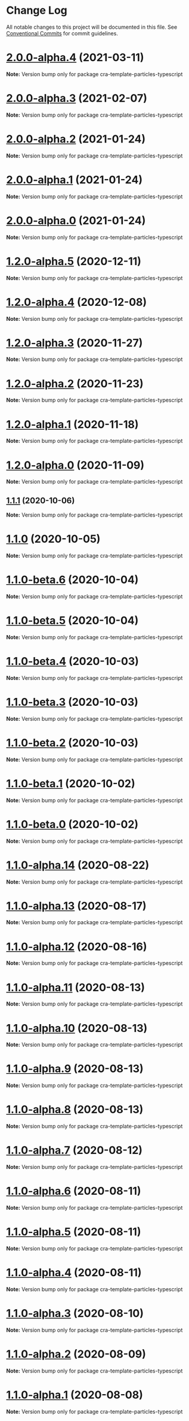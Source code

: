 # Change Log

All notable changes to this project will be documented in this file.
See [Conventional Commits](https://conventionalcommits.org) for commit guidelines.

# [2.0.0-alpha.4](https://github.com/matteobruni/tsparticles/compare/cra-template-particles-typescript@1.2.4...cra-template-particles-typescript@2.0.0-alpha.4) (2021-03-11)

**Note:** Version bump only for package cra-template-particles-typescript





# [2.0.0-alpha.3](https://github.com/matteobruni/tsparticles/compare/cra-template-particles-typescript@2.0.0-alpha.2...cra-template-particles-typescript@2.0.0-alpha.3) (2021-02-07)

**Note:** Version bump only for package cra-template-particles-typescript





# [2.0.0-alpha.2](https://github.com/matteobruni/tsparticles/compare/cra-template-particles-typescript@2.0.0-alpha.1...cra-template-particles-typescript@2.0.0-alpha.2) (2021-01-24)

**Note:** Version bump only for package cra-template-particles-typescript





# [2.0.0-alpha.1](https://github.com/matteobruni/tsparticles/compare/cra-template-particles-typescript@1.2.0-alpha.5...cra-template-particles-typescript@2.0.0-alpha.1) (2021-01-24)

**Note:** Version bump only for package cra-template-particles-typescript





# [2.0.0-alpha.0](https://github.com/matteobruni/tsparticles/compare/cra-template-particles-typescript@1.2.0-alpha.5...cra-template-particles-typescript@2.0.0-alpha.0) (2021-01-24)

**Note:** Version bump only for package cra-template-particles-typescript





# [1.2.0-alpha.5](https://github.com/matteobruni/tsparticles/compare/cra-template-particles-typescript@1.2.0-alpha.4...cra-template-particles-typescript@1.2.0-alpha.5) (2020-12-11)

**Note:** Version bump only for package cra-template-particles-typescript





# [1.2.0-alpha.4](https://github.com/matteobruni/tsparticles/compare/cra-template-particles-typescript@1.2.0-alpha.3...cra-template-particles-typescript@1.2.0-alpha.4) (2020-12-08)

**Note:** Version bump only for package cra-template-particles-typescript





# [1.2.0-alpha.3](https://github.com/matteobruni/tsparticles/compare/cra-template-particles-typescript@1.2.0-alpha.2...cra-template-particles-typescript@1.2.0-alpha.3) (2020-11-27)

**Note:** Version bump only for package cra-template-particles-typescript





# [1.2.0-alpha.2](https://github.com/matteobruni/tsparticles/compare/cra-template-particles-typescript@1.2.0-alpha.1...cra-template-particles-typescript@1.2.0-alpha.2) (2020-11-23)

**Note:** Version bump only for package cra-template-particles-typescript





# [1.2.0-alpha.1](https://github.com/matteobruni/tsparticles/compare/cra-template-particles-typescript@1.2.0-alpha.0...cra-template-particles-typescript@1.2.0-alpha.1) (2020-11-18)

**Note:** Version bump only for package cra-template-particles-typescript





# [1.2.0-alpha.0](https://github.com/matteobruni/tsparticles/compare/cra-template-particles-typescript@1.1.11...cra-template-particles-typescript@1.2.0-alpha.0) (2020-11-09)

**Note:** Version bump only for package cra-template-particles-typescript





## [1.1.1](https://github.com/matteobruni/tsparticles/compare/cra-template-particles-typescript@1.1.0...cra-template-particles-typescript@1.1.1) (2020-10-06)

**Note:** Version bump only for package cra-template-particles-typescript





# [1.1.0](https://github.com/matteobruni/tsparticles/compare/cra-template-particles-typescript@1.1.0-beta.6...cra-template-particles-typescript@1.1.0) (2020-10-05)

**Note:** Version bump only for package cra-template-particles-typescript





# [1.1.0-beta.6](https://github.com/matteobruni/tsparticles/compare/cra-template-particles-typescript@1.1.0-beta.5...cra-template-particles-typescript@1.1.0-beta.6) (2020-10-04)

**Note:** Version bump only for package cra-template-particles-typescript





# [1.1.0-beta.5](https://github.com/matteobruni/tsparticles/compare/cra-template-particles-typescript@1.1.0-beta.4...cra-template-particles-typescript@1.1.0-beta.5) (2020-10-04)

**Note:** Version bump only for package cra-template-particles-typescript





# [1.1.0-beta.4](https://github.com/matteobruni/tsparticles/compare/cra-template-particles-typescript@1.1.0-beta.3...cra-template-particles-typescript@1.1.0-beta.4) (2020-10-03)

**Note:** Version bump only for package cra-template-particles-typescript





# [1.1.0-beta.3](https://github.com/matteobruni/tsparticles/compare/cra-template-particles-typescript@1.1.0-beta.2...cra-template-particles-typescript@1.1.0-beta.3) (2020-10-03)

**Note:** Version bump only for package cra-template-particles-typescript





# [1.1.0-beta.2](https://github.com/matteobruni/tsparticles/compare/cra-template-particles-typescript@1.1.0-beta.1...cra-template-particles-typescript@1.1.0-beta.2) (2020-10-03)

**Note:** Version bump only for package cra-template-particles-typescript





# [1.1.0-beta.1](https://github.com/matteobruni/tsparticles/compare/cra-template-particles-typescript@1.1.0-beta.0...cra-template-particles-typescript@1.1.0-beta.1) (2020-10-02)

**Note:** Version bump only for package cra-template-particles-typescript





# [1.1.0-beta.0](https://github.com/matteobruni/tsparticles/compare/cra-template-particles-typescript@1.0.12...cra-template-particles-typescript@1.1.0-beta.0) (2020-10-02)

**Note:** Version bump only for package cra-template-particles-typescript





# [1.1.0-alpha.14](https://github.com/matteobruni/tsparticles/compare/cra-template-particles-typescript@1.0.9...cra-template-particles-typescript@1.1.0-alpha.14) (2020-08-22)

**Note:** Version bump only for package cra-template-particles-typescript





# [1.1.0-alpha.13](https://github.com/matteobruni/tsparticles/compare/cra-template-particles-typescript@1.1.0-alpha.12...cra-template-particles-typescript@1.1.0-alpha.13) (2020-08-17)

**Note:** Version bump only for package cra-template-particles-typescript





# [1.1.0-alpha.12](https://github.com/matteobruni/tsparticles/compare/cra-template-particles-typescript@1.0.8...cra-template-particles-typescript@1.1.0-alpha.12) (2020-08-16)

**Note:** Version bump only for package cra-template-particles-typescript





# [1.1.0-alpha.11](https://github.com/matteobruni/tsparticles/compare/cra-template-particles-typescript@1.1.0-alpha.10...cra-template-particles-typescript@1.1.0-alpha.11) (2020-08-13)

**Note:** Version bump only for package cra-template-particles-typescript





# [1.1.0-alpha.10](https://github.com/matteobruni/tsparticles/compare/cra-template-particles-typescript@1.1.0-alpha.9...cra-template-particles-typescript@1.1.0-alpha.10) (2020-08-13)

**Note:** Version bump only for package cra-template-particles-typescript





# [1.1.0-alpha.9](https://github.com/matteobruni/tsparticles/compare/cra-template-particles-typescript@1.1.0-alpha.8...cra-template-particles-typescript@1.1.0-alpha.9) (2020-08-13)

**Note:** Version bump only for package cra-template-particles-typescript





# [1.1.0-alpha.8](https://github.com/matteobruni/tsparticles/compare/cra-template-particles-typescript@1.1.0-alpha.7...cra-template-particles-typescript@1.1.0-alpha.8) (2020-08-13)

**Note:** Version bump only for package cra-template-particles-typescript





# [1.1.0-alpha.7](https://github.com/matteobruni/tsparticles/compare/cra-template-particles-typescript@1.1.0-alpha.6...cra-template-particles-typescript@1.1.0-alpha.7) (2020-08-12)

**Note:** Version bump only for package cra-template-particles-typescript





# [1.1.0-alpha.6](https://github.com/matteobruni/tsparticles/compare/cra-template-particles-typescript@1.1.0-alpha.5...cra-template-particles-typescript@1.1.0-alpha.6) (2020-08-11)

**Note:** Version bump only for package cra-template-particles-typescript





# [1.1.0-alpha.5](https://github.com/matteobruni/tsparticles/compare/cra-template-particles-typescript@1.1.0-alpha.4...cra-template-particles-typescript@1.1.0-alpha.5) (2020-08-11)

**Note:** Version bump only for package cra-template-particles-typescript





# [1.1.0-alpha.4](https://github.com/matteobruni/tsparticles/compare/cra-template-particles-typescript@1.1.0-alpha.3...cra-template-particles-typescript@1.1.0-alpha.4) (2020-08-11)

**Note:** Version bump only for package cra-template-particles-typescript





# [1.1.0-alpha.3](https://github.com/matteobruni/tsparticles/compare/cra-template-particles-typescript@1.1.0-alpha.2...cra-template-particles-typescript@1.1.0-alpha.3) (2020-08-10)

**Note:** Version bump only for package cra-template-particles-typescript





# [1.1.0-alpha.2](https://github.com/matteobruni/tsparticles/compare/cra-template-particles-typescript@1.1.0-alpha.1...cra-template-particles-typescript@1.1.0-alpha.2) (2020-08-09)

**Note:** Version bump only for package cra-template-particles-typescript





# [1.1.0-alpha.1](https://github.com/matteobruni/tsparticles/compare/cra-template-particles-typescript@1.0.7...cra-template-particles-typescript@1.1.0-alpha.1) (2020-08-08)

**Note:** Version bump only for package cra-template-particles-typescript

